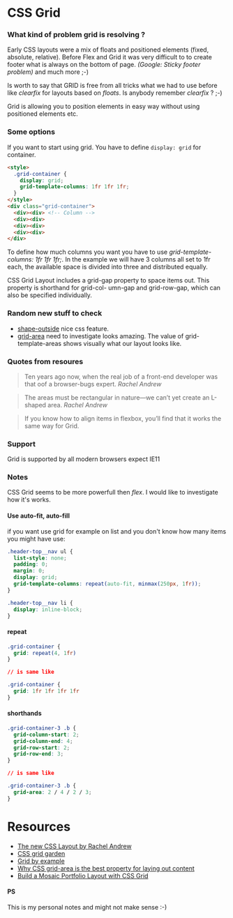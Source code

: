 # CSS Grid

### What kind of problem grid is resolving ?

Early CSS layouts were a mix of floats and positioned elements (fixed, absolute, relative).
Before Flex and Grid it was very difficult to to create footer what is always on the
bottom of page. _(Google: Sticky footer problem)_ and much more ;-)

Is worth to say that GRID is free from all tricks what we had to use before
like _clearfix_ for layouts based on _floats_. Is anybody remember _clearfix_ ? ;-)

Grid is allowing you to position elements in easy way without using positioned
elements etc.

### Some options

If you want to start using grid. You have to define `display: grid` for container.
```html
<style>
  .grid-container {
    display: grid;
    grid-template-columns: 1fr 1fr 1fr;
  }
</style>
<div class="grid-container">
  <div><div> <!-- Column -->
  <div><div>
  <div><div>
  <div><div>
</div>
```

To define how much columns you want you have to use _grid-template-columns: 1fr 1fr 1fr;_.
In the example we will have 3 columns all set to 1fr each, the available space is divided into three and distributed equally.

CSS Grid Layout includes a grid-gap property to space items out. This property is shorthand for grid-col- umn-gap and grid-row-gap, which can also be specified individually.

### Random new stuff to check
* [shape-outside](https://developer.mozilla.org/en-US/docs/Web/CSS/shape-outside) nice css feature.
* [grid-area]() need to investigate looks amazing.  The value of grid-template-areas shows visually what our layout looks like.
### Quotes from resoures
> Ten years ago now, when the real job of a front-end developer was that
oof a browser-bugs expert. <cite>Rachel Andrew</cite>

> The areas must be rectangular in nature—we can’t yet create an L-shaped area. <cite>Rachel Andrew</cite>

> If you know how to align items in flexbox, you’ll find that it works the same way for Grid.

### Support
Grid is supported by all modern browsers expect IE11

### Notes
CSS Grid seems to be more powerfull then _flex_. I would like to investigate how it's works.


#### Use auto-fit, auto-fill
if you want use grid for example on list and you don't know how many items you might have
use:
```css
.header-top__nav ul {
  list-style: none;
  padding: 0;
  margin: 0;
  display: grid;
  grid-template-columns: repeat(auto-fit, minmax(250px, 1fr));
}

.header-top__nav li {
  display: inline-block;
}
```
#### repeat

```css
.grid-container {
  grid: repeat(4, 1fr)
}

// is same like

.grid-container {
  grid: 1fr 1fr 1fr 1fr
}
```
#### shorthands

```css
.grid-container-3 .b {
  grid-column-start: 2;
  grid-column-end: 4;
  grid-row-start: 2;
  grid-row-end: 3;
}

// is same like

.grid-container-3 .b {
  grid-area: 2 / 4 / 2 / 3;
}
```

# Resources

* [The new CSS Layout by Rachel Andrew](https://abookapart.com/products/the-new-css-layout)
* [CSS grid garden](http://cssgridgarden.com/)
* [Grid by example](https://gridbyexample.com/)
* [Why CSS grid-area is the best property for laying out content](https://www.youtube.com/watch?v=duH4DLq5yoo)
* [Build a Mosaic Portfolio Layout with CSS Grid](https://www.youtube.com/watch?v=plRcoRqLriw)
#### PS

This is my personal notes and might not make sense :-)
